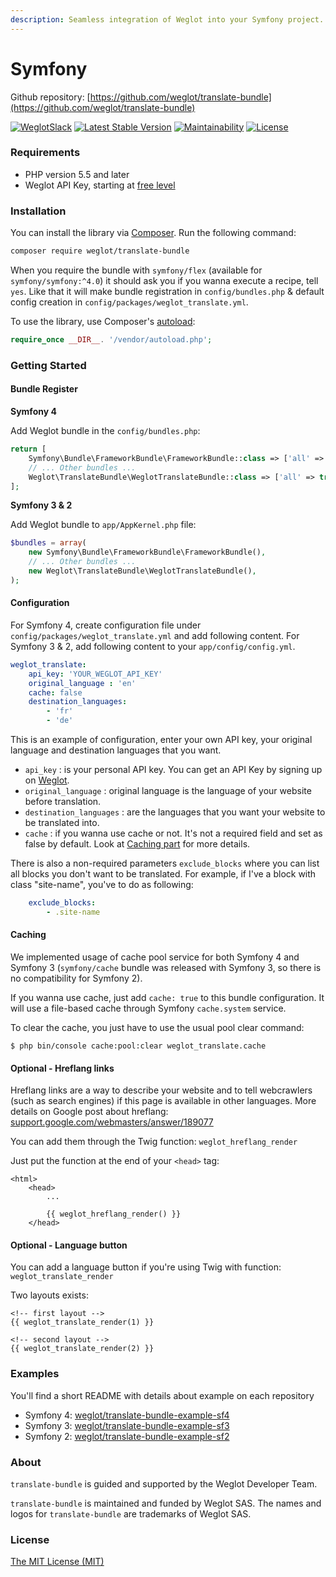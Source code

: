 ```yaml
---
description: Seamless integration of Weglot into your Symfony project.
---
```


# Symfony

Github repository: [https://github.com/weglot/translate-bundle](https://github.com/weglot/translate-bundle)

[![WeglotSlack](https://camo.githubusercontent.com/457f046a2d43d9c73260618a0cb55c6dd85f9a6c/68747470733a2f2f7765676c6f742d636f6d6d756e6974792e6e6f772e73682f62616467652e737667)](https://weglot-community.now.sh/) [![Latest Stable Version](https://camo.githubusercontent.com/767618fa6cfb228d7053b2dbeb7be4513a846e23/68747470733a2f2f706f7365722e707567782e6f72672f7765676c6f742f7472616e736c6174652d62756e646c652f762f737461626c65)](https://packagist.org/packages/weglot/translate-bundle) [![Maintainability](https://camo.githubusercontent.com/1a65f54fd56ea33a3426ab08b43d2c234c0c9872/68747470733a2f2f6170692e636f6465636c696d6174652e636f6d2f76312f6261646765732f62313738356431653932323538363966336461302f6d61696e7461696e6162696c697479)](https://codeclimate.com/github/weglot/translate-bundle/maintainability) [![License](https://camo.githubusercontent.com/caf896c9ab5fb404800617b2e99017d19ff413ec/68747470733a2f2f706f7365722e707567782e6f72672f7765676c6f742f7472616e736c6174652d62756e646c652f6c6963656e7365)](https://packagist.org/packages/weglot/translate-bundle)

### Requirements

* PHP version 5.5 and later
* Weglot API Key, starting at [free level](https://dashboard.weglot.com/register?origin=8)

### Installation

You can install the library via [Composer](https://getcomposer.org/). Run the following command:

```bash
composer require weglot/translate-bundle
```

When you require the bundle with `symfony/flex` \(available for `symfony/symfony:^4.0`\) it should ask you if you wanna execute a recipe, tell `yes`. Like that it will make bundle registration in `config/bundles.php` & default config creation in `config/packages/weglot_translate.yml`.

To use the library, use Composer's [autoload](https://getcomposer.org/doc/01-basic-usage.md#autoloading):

```php
require_once __DIR__. '/vendor/autoload.php';
```

### Getting Started

#### Bundle Register

**Symfony 4**

Add Weglot bundle in the `config/bundles.php`:

```php
return [
    Symfony\Bundle\FrameworkBundle\FrameworkBundle::class => ['all' => true],
    // ... Other bundles ...
    Weglot\TranslateBundle\WeglotTranslateBundle::class => ['all' => true],
];
```

**Symfony 3 & 2**

Add Weglot bundle to `app/AppKernel.php` file:

```php
$bundles = array(
    new Symfony\Bundle\FrameworkBundle\FrameworkBundle(),
    // ... Other bundles ...
    new Weglot\TranslateBundle\WeglotTranslateBundle(),
);
```

#### Configuration

For Symfony 4, create configuration file under `config/packages/weglot_translate.yml` and add following content. For Symfony 3 & 2, add following content to your `app/config/config.yml`.

```yaml
weglot_translate:
    api_key: 'YOUR_WEGLOT_API_KEY'
    original_language : 'en'
    cache: false
    destination_languages:
        - 'fr'
        - 'de'
```

This is an example of configuration, enter your own API key, your original language and destination languages that you want.

* `api_key` : is your personal API key. You can get an API Key by signing up on [Weglot](https://dashboard.weglot.com/register?origin=8).
* `original_language` : original language is the language of your website before translation.
* `destination_languages` : are the languages that you want your website to be translated into.
* `cache` : if you wanna use cache or not. It's not a required field and set as false by default. Look at [Caching part](https://github.com/weglot/translate-bundle#caching) for more details.

There is also a non-required parameters `exclude_blocks` where you can list all blocks you don't want to be translated. For example, if I've a block with class "site-name", you've to do as following:

```yaml
    exclude_blocks:
        - .site-name
```

#### 

#### Caching

We implemented usage of cache pool service for both Symfony 4 and Symfony 3 \(`symfony/cache` bundle was released with Symfony 3, so there is no compatibility for Symfony 2\).

If you wanna use cache, just add `cache: true` to this bundle configuration. It will use a file-based cache through Symfony `cache.system` service.

To clear the cache, you just have to use the usual pool clear command:

```text
$ php bin/console cache:pool:clear weglot_translate.cache
```

#### Optional - Hreflang links

Hreflang links are a way to describe your website and to tell webcrawlers \(such as search engines\) if this page is available in other languages. More details on Google post about hreflang: [support.google.com/webmasters/answer/189077](https://support.google.com/webmasters/answer/189077)

You can add them through the Twig function: `weglot_hreflang_render`

Just put the function at the end of your `<head>` tag:

```markup
<html>
    <head>
        ...

        {{ weglot_hreflang_render() }}
    </head>
```

#### Optional - Language button

You can add a language button if you're using Twig with function: `weglot_translate_render`

Two layouts exists:

```markup
<!-- first layout -->
{{ weglot_translate_render(1) }}

<!-- second layout -->
{{ weglot_translate_render(2) }}
```

### Examples

You'll find a short README with details about example on each repository

* Symfony 4: [weglot/translate-bundle-example-sf4](https://github.com/weglot/translate-bundle-example-sf4)
* Symfony 3: [weglot/translate-bundle-example-sf3](https://github.com/weglot/translate-bundle-example-sf3)
* Symfony 2: [weglot/translate-bundle-example-sf2](https://github.com/weglot/translate-bundle-example-sf2)

### About

`translate-bundle` is guided and supported by the Weglot Developer Team.

`translate-bundle` is maintained and funded by Weglot SAS. The names and logos for `translate-bundle` are trademarks of Weglot SAS.

### License

[The MIT License \(MIT\)](https://github.com/weglot/translate-bundle/blob/develop/LICENSE.txt)

